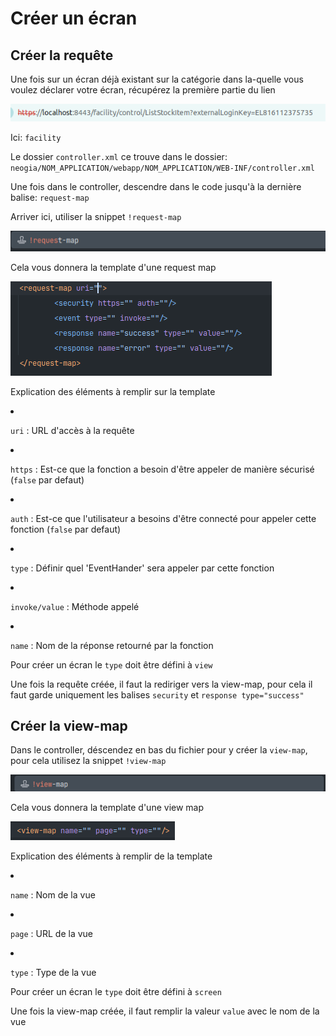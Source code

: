 # Créer un écran


## Créer la requête

<procedure title="Trouver le controller" id="find-controller">
    <step>
        <p>Une fois sur un écran déjà existant sur la catégorie dans la-quelle vous voulez déclarer votre écran, récupérez la première partie du lien</p>
        <img src="find-controller-step-1.png"/>
        <p>Ici: <code>facility</code></p>
    </step>
    <step>
        <p>Le dossier <code>controller.xml</code> ce trouve dans le dossier: <code>neogia/NOM_APPLICATION/webapp/NOM_APPLICATION/WEB-INF/controller.xml</code></p>
    </step>
</procedure>

<procedure title="Créer la request-map">
    <step>
        <p>Une fois dans le controller, descendre dans le code jusqu'à la dernière balise: <code>request-map</code></p>
    </step>
    <step>
        <p>Arriver ici, utiliser la snippet <code>!request-map</code></p>
        <img src="snippet-request-map.png"/>
        <p>Cela vous donnera la template d'une request map</p>
        <img src="snippet-request-map-u.png"/>
    </step>
    <step>
        <p>Explication des éléments à remplir sur la template</p>
        <list type="bullet">
        <li>
           <p><code>uri</code> : URL d'accès à la requête</p>
        </li>
        <li>
           <p><code>https</code> : Est-ce que la fonction a besoin d'être appeler de manière sécurisé (<code>false</code> par defaut)</p>
        </li>
        <li>
           <p><code>auth</code> : Est-ce que l'utilisateur a besoins d'être connecté pour appeler cette fonction (<code>false</code> par defaut)</p>
        </li>
        <li>
           <p><code>type</code> : Définir quel 'EventHander' sera appeler par cette fonction</p>
        </li>
        <li>
           <p><code>invoke/value</code> : Méthode appelé</p>
        </li>
        <li>
           <p><code>name</code> : Nom de la réponse retourné par la fonction</p>
        </li>
        </list>
        <note><p>Pour créer un écran le <code>type</code> doit être défini à <code>view</code></p></note>
    </step>
    <step>
        <p>Une fois la requête créée, il faut la rediriger vers la view-map, pour cela il faut garde uniquement les balises <code>security</code> et <code>response type="success"</code></p>
    </step>
</procedure>

## Créer la view-map

<procedure title="Créer la view-map" id="create-view-map">
    <step>
        <p>Dans le controller, déscendez en bas du fichier pour y créer la <code>view-map</code>, pour cela utilisez la snippet <code>!view-map</code></p>
        <img src="snippet-view-map.png"/>
        <p>Cela vous donnera la template d'une view map</p>
        <img src="snippet-view-map-u.png"/>
    </step>
    <step>
        <p>Explication des éléments à remplir de la template</p>
        <list>
            <li>
               <p><code>name</code> : Nom de la vue</p>
            </li>
            <li>
               <p><code>page</code> : URL de la vue</p> 
            </li>
            <li>
               <p><code>type</code> : Type de la vue</p>
            </li>
        </list>
        <note><p>Pour créer un écran le <code>type</code> doit être défini à <code>screen</code></p></note>
    </step>
    <step>
        <p>Une fois la view-map créée, il faut remplir la valeur <code>value</code> avec le nom de la vue</p>
    </step>
</procedure>

